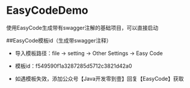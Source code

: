 # EasyCodeDemo
使用EasyCode生成带有swagger注解的基础项目，可以直接启动

##EasyCode模板id（生成带swagger注释）
* 导入模板路径：file -> setting -> Other Settings  -> Easy Code

* 模板id：f549590f1a3287285d5712c3821d42a0

* 如遇模板失效，添加公众号【Java开发零到壹】回复【EasyCode】获取

